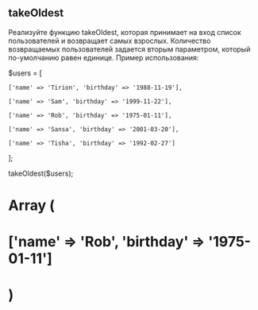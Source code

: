 ## takeOldest
Реализуйте функцию takeOldest, которая принимает на вход список пользователей и возвращает самых взрослых. Количество возвращаемых пользователей задается вторым параметром, который по-умолчанию равен единице.
Пример использования:

$users = [

    ['name' => 'Tirion', 'birthday' => '1988-11-19'],

    ['name' => 'Sam', 'birthday' => '1999-11-22'],

    ['name' => 'Rob', 'birthday' => '1975-01-11'],

    ['name' => 'Sansa', 'birthday' => '2001-03-20'],

    ['name' => 'Tisha', 'birthday' => '1992-02-27']

];

 

takeOldest($users);

# Array (

#     ['name' => 'Rob', 'birthday' => '1975-01-11']

# )